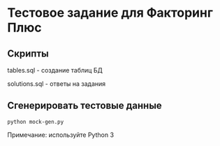 # Тестовое задание для Факторинг Плюс

## Скрипты

tables.sql - создание таблиц БД

solutions.sql - ответы на задания

## Сгенерировать тестовые данные

```
python mock-gen.py
```

Примечание: используйте Python 3
